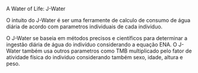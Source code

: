 A Water of Life: J-Water


O intuito do J-Water é ser uma ferramente de calculo de consumo de água diária de acordo com parametros individuais de cada individuo.

O J-Water se baseia em métodos precisos e científicos para determinar a ingestão diária de água do indivíduo considerando a equação ENA.
O J-Water também usa outros parametros como TMB multiplicado pelo fator de atividade física do individuo considerando também sexo, idade, altura e peso.
